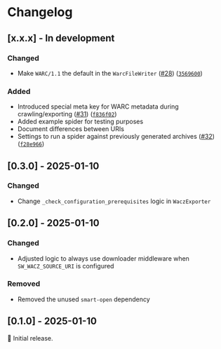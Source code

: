 # Changelog

## [x.x.x] - In development

### Changed

- Make `WARC/1.1` the default in the `WarcFileWriter` ([#28](https://github.com/q-m/scrapy-webarchive/pull/28)) ([`3569600`](https://github.com/q-m/scrapy-webarchive/commit/3569600))

### Added

- Introduced special meta key for WARC metadata during crawling/exporting ([#31](https://github.com/q-m/scrapy-webarchive/pull/31)) ([`f836f02`](https://github.com/q-m/scrapy-webarchive/commit/f836f02))
- Added example spider for testing purposes
- Document differences between URIs
- Settings to run a spider against previously generated archives ([#32](https://github.com/q-m/scrapy-webarchive/pull/31)) ([`f28e966`](https://github.com/q-m/scrapy-webarchive/commit/f28e966))


## [0.3.0] - 2025-01-10

### Changed

- Change `_check_configuration_prerequisites` logic in `WaczExporter`


## [0.2.0] - 2025-01-10

### Changed

- Adjusted logic to always use downloader middleware when `SW_WACZ_SOURCE_URI` is configured

### Removed

- Removed the unused `smart-open` dependency


## [0.1.0] - 2025-01-10

:seedling: Initial release.
